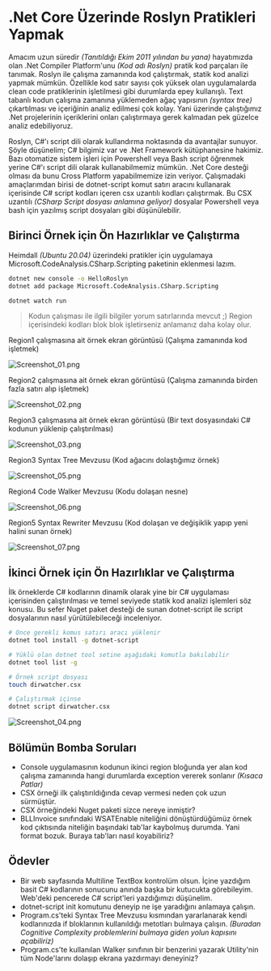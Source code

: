 # .Net Core Üzerinde Roslyn Pratikleri Yapmak

Amacım uzun süredir _(Tanıtıldığı Ekim 2011 yılından bu yana)_ hayatımızda olan .Net Compiler Platform'unu _(Kod adı Roslyn)_ pratik kod parçaları ile tanımak. Roslyn ile çalışma zamanında kod çalıştırmak, statik kod analizi yapmak mümkün. Özellikle kod satır sayısı çok yüksek olan uygulamalarda clean code pratiklerinin işletilmesi gibi durumlarda epey kullanışlı. Text tabanlı kodun çalışma zamanına yüklemeden ağaç yapısının _(syntax tree)_ çıkartılması ve içeriğinin analiz edilmesi çok kolay. Yani üzerinde çalıştığımız .Net projelerinin içeriklerini onları çalıştırmaya gerek kalmadan pek güzelce analiz edebiliyoruz.

Roslyn, C#'ı script dili olarak kullandırma noktasında da avantajlar sunuyor. Şöyle düşünelim; C# bilgimiz var ve .Net Framework kütüphanesine hakimiz. Bazı otomatize sistem işleri için Powershell veya Bash script öğrenmek yerine C#'ı script dili olarak kullanabilmemiz mümkün. .Net Core desteği olması da bunu Cross Platform yapabilmemize izin veriyor. Çalışmadaki amaçlarımdan birisi de dotnet-script komut satırı aracını kullanarak içerisinde C# script kodları içeren csx uzantılı kodları çalıştırmak. Bu CSX uzantılı _(CSharp Script dosyası anlamına geliyor)_ dosyalar Powershell veya bash için yazılmış script dosyaları gibi düşünülebilir.

## Birinci Örnek için Ön Hazırlıklar ve Çalıştırma

Heimdall _(Ubuntu 20.04)_ üzerindeki pratikler için uygulamaya Microsoft.CodeAnalysis.CSharp.Scripting paketinin eklenmesi lazım.

```bash
dotnet new console -o HelloRoslyn
dotnet add package Microsoft.CodeAnalysis.CSharp.Scripting

dotnet watch run
```

>Kodun çalışması ile ilgili bilgiler yorum satırlarında mevcut ;) Region içerisindeki kodları blok blok işletirseniz anlamanız daha kolay olur.

Region1 çalışmasına ait örnek ekran görüntüsü (Çalışma zamanında kod işletmek)

![Screenshot_01.png](./assets/Screenshot_01.png)

Region2 çalışmasına ait örnek ekran görüntüsü (Çalışma zamanında birden fazla satırı alıp işletmek)

![Screenshot_02.png](./assets/Screenshot_02.png)

Region3 çalışmasına ait örnek ekran görüntüsü (Bir text dosyasındaki C# kodunun yüklenip çalıştırılması)

![Screenshot_03.png](./assets/Screenshot_03.png)

Region3 Syntax Tree Mevzusu (Kod ağacını dolaştığımız örnek)

![Screenshot_05.png](./assets/Screenshot_05.png)

Region4 Code Walker Mevzusu (Kodu dolaşan nesne)

![Screenshot_06.png](./assets/Screenshot_06.png)

Region5 Syntax Rewriter Mevzusu (Kod dolaşan ve değişiklik yapıp yeni halini sunan örnek)

![Screenshot_07.png](./assets/Screenshot_07.png)

## İkinci Örnek için Ön Hazırlıklar ve Çalıştırma

İlk örneklerde C# kodlarının dinamik olarak yine bir C# uygulaması içerisinden çalıştırılması ve temel seviyede statik kod analizi işlemleri söz konusu. Bu sefer Nuget paket desteği de sunan dotnet-script ile script dosyalarının nasıl yürütülebileceği inceleniyor.

```bash
# Önce gerekli komus satırı aracı yüklenir
dotnet tool install -g dotnet-script

# Yüklü olan dotnet tool setine aşağıdaki komutla bakılabilir
dotnet tool list -g

# Örnek script dosyası
touch dirwatcher.csx

# Çalıştırmak içinse
dotnet script dirwatcher.csx
```

![Screenshot_04.png](./assets/Screenshot_04.png)

## Bölümün Bomba Soruları

- Console uygulamasının kodunun ikinci region bloğunda yer alan kod çalışma zamanında hangi durumlarda exception vererek sonlanır _(Kısaca Patlar)_
- CSX örneği ilk çalıştırıldığında cevap vermesi neden çok uzun sürmüştür.
- CSX örneğindeki Nuget paketi sizce nereye inmiştir?
- BLLInvoice sınıfındaki WSATEnable niteliğini dönüştürdüğümüz örnek kod çıktısında niteliğin başındaki tab'lar kaybolmuş durumda. Yani format bozuk. Buraya tab'ları nasıl koyabiliriz?

## Ödevler

- Bir web sayfasında Multiline TextBox kontrolüm olsun. İçine yazdığım basit C# kodlarının sonucunu anında başka bir kutucukta görebileyim. Web'deki pencerede C# script'leri yazdığımızı düşünelim.
- dotnet-script init komutunu deneyip ne işe yaradığını anlamaya çalışın.
- Program.cs'teki Syntax Tree Mevzusu kısmından yararlanarak kendi kodlarınızda if bloklarının kullanıldığı metotları bulmaya çalışın. _(Buradan Cognitive Complexity problemlerini bulmaya giden yolun kapısını açabiliriz)_
- Program.cs'te kullanılan Walker sınıfının bir benzerini yazarak Utility'nin tüm Node'larını dolaşıp ekrana yazdırmayı deneyiniz?
